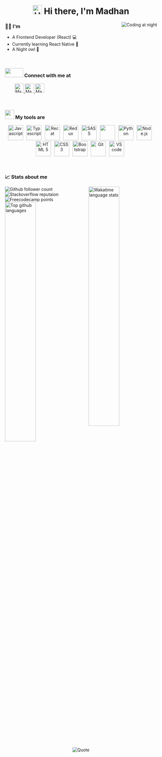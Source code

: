<h1 align="center">
  <img src="https://media.giphy.com/media/hvRJCLFzcasrR4ia7z/giphy.gif" alt="Hello" height=30 width=30/>
  Hi there, I'm Madhan
</h1>
<img src="https://github.com/madhan9865/madhan9865/blob/main/assets/coding.gif" alt="Coding at night" align="right" />

<!-- About -->
<h3> 👨‍💻 I'm</h3>
<ul>
  <li>A Frontend Developer (React)&nbsp;💻</li>
  <li>Currently learning React Native&nbsp;📱</li>
  <li>A Night owl&nbsp;🦉</li>
</ul>
&nbsp;

<!-- Contact -->
<h3>
  <img src='https://raw.githubusercontent.com/ShahriarShafin/ShahriarShafin/main/Assets/handshake.gif' width=60 height=30 />
  Connect with me at
</h3>
  &emsp;&emsp;
  <a href="https://stackoverflow.com/users/14869869/madhan-s" target="_blank" >
    <img src="https://www.vectorlogo.zone/logos/stackoverflow/stackoverflow-icon.svg" alt="Madhan's Stackoverflow Profile" height=30 width=30 />
  </a>
  <a href="https://www.linkedin.com/in/s-madhan/" target="_blank" >
    <img src="https://www.vectorlogo.zone/logos/linkedin/linkedin-icon.svg" alt="Madhan's LinkedIn Profile" height=30 width=30 />
  </a>
  <a href="https://github.com/madhan9865/" target="_blank" >
    <img src="https://www.vectorlogo.zone/logos/github/github-icon.svg" alt="Madhan's GitHub Profile" height=30 width=30 />
  </a>
</p>
&nbsp;

<!-- Tools -->
<h3>
  <img src = "https://media2.giphy.com/media/QssGEmpkyEOhBCb7e1/giphy.gif?cid=ecf05e47a0n3gi1bfqntqmob8g9aid1oyj2wr3ds3mg700bl&rid=giphy.gif" width=30 height=30>
  My tools are
</h3>
<p align="center">
  <img src="https://cdn.jsdelivr.net/gh/devicons/devicon/icons/javascript/javascript-original.svg" alt="Javascript" width=50 height=50 />&ensp;
  <img src="https://cdn.jsdelivr.net/gh/devicons/devicon/icons/typescript/typescript-original.svg" alt="Typescript" width=50 height=50 />&ensp;
  <img src="https://cdn.jsdelivr.net/gh/devicons/devicon/icons/react/react-original.svg" alt="Recat" width=50 height=50 />&ensp;
  <img src="https://cdn.jsdelivr.net/gh/devicons/devicon/icons/redux/redux-original.svg" alt="Redux" width=50 height=50 />&ensp;
  <img src="https://cdn.jsdelivr.net/gh/devicons/devicon/icons/sass/sass-original.svg" alt="SASS" width=50 height=50 />&ensp;
  <img src="https://cdn.jsdelivr.net/gh/devicons/devicon/icons/materialui/materialui-original.svg" alt=""MUI width=50 height=50 />&ensp;
  <img src="https://cdn.jsdelivr.net/gh/devicons/devicon/icons/python/python-original.svg" alt="Python" width=50 height=50 />&ensp;
  <img src="https://cdn.jsdelivr.net/gh/devicons/devicon/icons/nodejs/nodejs-original.svg" alt="Node.js" width=50 height=50 />&ensp;
  <img src="https://cdn.jsdelivr.net/gh/devicons/devicon/icons/html5/html5-original.svg" alt="HTML 5" width=50 height=50 />&ensp;
  <img src="https://cdn.jsdelivr.net/gh/devicons/devicon/icons/css3/css3-original.svg" alt="CSS 3" width=50 height=50 />&ensp;
  <img src="https://cdn.jsdelivr.net/gh/devicons/devicon/icons/bootstrap/bootstrap-original.svg" alt="Bootstrap" width=50 height=50 />&ensp;
  <img src="https://cdn.jsdelivr.net/gh/devicons/devicon/icons/git/git-original.svg" alt="Git" width=50 height=50 />&ensp;
  <img src="https://cdn.jsdelivr.net/gh/devicons/devicon/icons/vscode/vscode-original.svg" alt="VS code" width=50 height=50 />&ensp;
<!--   <img src="https://cdn.jsdelivr.net/gh/devicons/devicon/icons/docker/docker-original.svg" alt="Docker" width=50 height=50 />&ensp;
  <img src="https://cdn.jsdelivr.net/gh/devicons/devicon/icons/jest/jest-plain.svg" alt="Jest" width=50 height=50 />&ensp;
  <img src="https://cdn.jsdelivr.net/gh/devicons/devicon/icons/nextjs/nextjs-original.svg" alt="Next.js" width=50 height=50 />&ensp; -->
</p>
&nbsp;

<!-- Stats -->
<h3>📈&nbsp;Stats about me</h3>
<img src="https://github-readme-stats.vercel.app/api/wakatime?username=@madhan9865&layout=compact" alt="Wakatime language stats" align="right" width="45%" />
<img src="https://img.shields.io/github/followers/madhan9865?label=github%20followers&logo=github&style=for-the-badge" alt="Github follower count" />
<img src="https://img.shields.io/stackexchange/stackoverflow/r/14869869?color=orange&label=stackoverflow%20reputation&logo=stackoverflow&style=for-the-badge" alt="Stackoverflow reputaion" />
<img src="https://img.shields.io/freecodecamp/points/madhan9865?label=freecodecamp%20points&logo=freecodecamp&style=for-the-badge" alt="Freecodecamp points" />
<!-- <img src="https://komarev.com/ghpvc/?username=madhan9865&style=for-the-badge" alt="" /> -->
<img src="https://github-readme-stats.vercel.app/api/top-langs/?username=madhan9865&layout=compact" alt="Top github languages" width="45%" />

&nbsp;
<p align="center">
  <img src="https://github-readme-quotes.herokuapp.com/quote?theme=dark&quoteCategory=programming" alt="Quote" />
<p>
